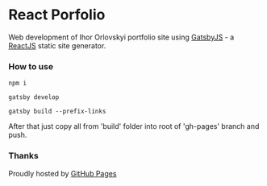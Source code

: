 # React Porfolio

Web development of Ihor Orlovskyi portfolio site using [GatsbyJS](https://github.com/gatsbyjs/gatsby) - a [ReactJS](https://facebook.github.io/react) static site generator.

### How to use

`npm i`

`gatsby develop`

`gatsby build --prefix-links`

After that just copy all from 'build' folder into root of 'gh-pages' branch and push.

### Thanks

Proudly hosted by [GitHub Pages](https://pages.github.com)
